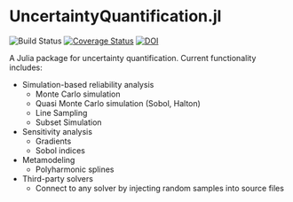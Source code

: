 UncertaintyQuantification.jl
============================

![Build Status](https://github.com/friesischscott/UncertaintyQuantification.jl/workflows/CI/badge.svg)
[![Coverage Status](https://codecov.io/gh/FriesischScott/UncertaintyQuantification.jl/branch/master/graph/badge.svg?token=LfslMAoWvA)](https://codecov.io/gh/FriesischScott/UncertaintyQuantification.jl)
[![DOI](https://zenodo.org/badge/DOI/10.5281/zenodo.3993817.svg)](https://doi.org/10.5281/zenodo.3993817)

A Julia package for uncertainty quantification. Current functionality includes:

 * Simulation-based reliability analysis
   * Monte Carlo simulation
   * Quasi Monte Carlo simulation (Sobol, Halton)
   * Line Sampling
   * Subset Simulation
 * Sensitivity analysis
   * Gradients
   * Sobol indices
 * Metamodeling
   * Polyharmonic splines
 * Third-party solvers
   * Connect to any solver by injecting random samples into source files
